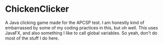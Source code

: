 # ChickenClicker
A Java clicking game made for the APCSP test. I am honestly kind of embarrassed by some of my coding practices in this, but oh well.
This uses JavaFX, and also something I like to call global variables. So yeah, don't do most of the stuff I do here.
